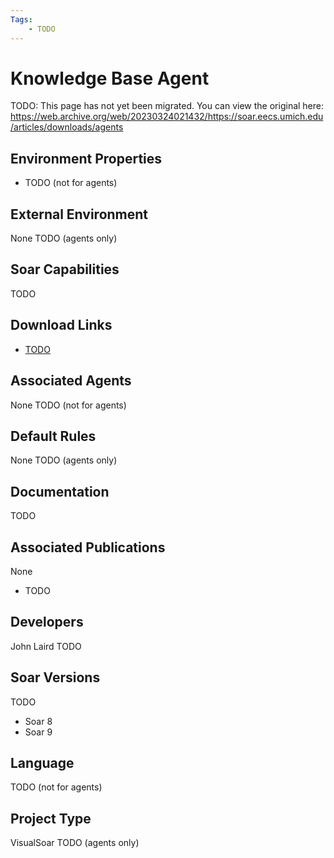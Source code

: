 ```yaml
---
Tags:
    - TODO
---
```


# Knowledge Base Agent

TODO: This page has not yet been migrated.
You can view the original here:
<https://web.archive.org/web/20230324021432/https://soar.eecs.umich.edu/articles/downloads/agents>

## Environment Properties

*   TODO (not for agents)

## External Environment

None TODO (agents only)

## Soar Capabilities

TODO

## Download Links

*   [TODO](https://github.com/SoarGroup/website-downloads/raw/main/agents/TODO)

## Associated Agents

None TODO (not for agents)

## Default Rules

None TODO (agents only)

## Documentation

TODO

## Associated Publications

None
*   TODO

## Developers

John Laird TODO

## Soar Versions

TODO
*   Soar 8
*   Soar 9

## Language

TODO (not for agents)

## Project Type

VisualSoar TODO (agents only)
